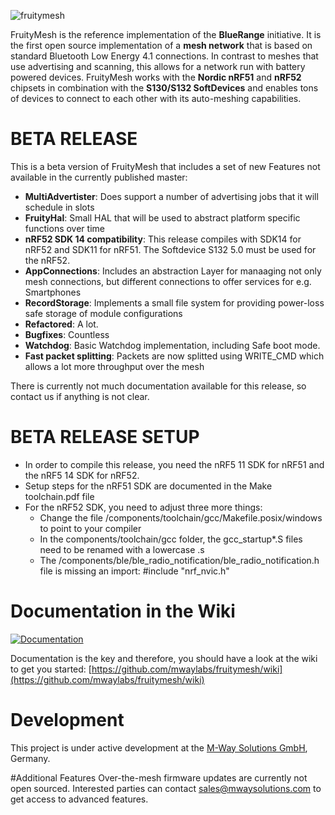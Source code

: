 ![fruitymesh](https://cloud.githubusercontent.com/assets/5893428/9224084/1687644e-4100-11e5-93d3-02df8951ee91.png)

FruityMesh is the reference implementation of the **BlueRange** initiative. It is the first open source implementation of a **mesh network** that is based on standard Bluetooth Low Energy 4.1 connections. In contrast to meshes that use advertising and scanning, this allows for a network run with battery powered devices. FruityMesh works with the **Nordic nRF51** and **nRF52** chipsets in combination with the **S130/S132 SoftDevices** and enables tons of devices to connect to each other with its auto-meshing capabilities.

# BETA RELEASE
This is a beta version of FruityMesh that includes a set of new Features not available in the currently published master:
- **MultiAdvertister**: Does support a number of advertising jobs that it will schedule in slots
- **FruityHal**: Small HAL that will be used to abstract platform specific functions over time
- **nRF52 SDK 14 compatibility**: This release compiles with SDK14 for nRF52 and SDK11 for nRF51. The Softdevice S132 5.0 must be used for the nRF52.
- **AppConnections**: Includes an abstraction Layer for manaaging not only mesh connections, but different connections to offer services for e.g. Smartphones
- **RecordStorage**: Implements a small file system for providing power-loss safe storage of module configurations
- **Refactored**: A lot.
- **Bugfixes**: Countless
- **Watchdog**: Basic Watchdog implementation, including Safe boot mode.
- **Fast packet splitting**: Packets are now splitted using WRITE_CMD which allows a lot more throughput over the mesh

There is currently not much documentation available for this release, so contact us if anything is not clear.

# BETA RELEASE SETUP
- In order to compile this release, you need the nRF5 11 SDK for nRF51 and the nRF5 14 SDK for nRF52.
- Setup steps for the nRF51 SDK are documented in the Make toolchain.pdf file
- For the nRF52 SDK, you need to adjust three more things:
	- Change the file /components/toolchain/gcc/Makefile.posix/windows to point to your compiler
	- In the components/toolchain/gcc folder, the gcc_startup*.S files need to be renamed with a lowercase .s
	- The /components/ble/ble_radio_notification/ble_radio_notification.h file is missing an import: #include "nrf_nvic.h"


# Documentation in the Wiki
[![Documentation](https://cloud.githubusercontent.com/assets/5893428/8722473/5a89169c-2bc5-11e5-9aea-02a16b3b189e.png)](https://github.com/mwaylabs/fruitymesh/wiki)

Documentation is the key and therefore, you should have a look at the wiki to get you started:
[https://github.com/mwaylabs/fruitymesh/wiki](https://github.com/mwaylabs/fruitymesh/wiki)

# Development
This project is under active development at the [M-Way Solutions GmbH](http://www.mwaysolutions.com/), Germany.

#Additional Features
Over-the-mesh firmware updates are currently not open sourced. Interested parties can contact sales@mwaysolutions.com to get access to advanced features.

